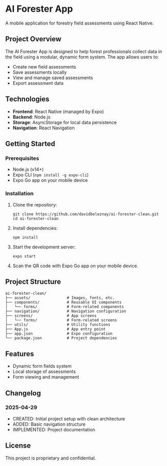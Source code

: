 # AI Forester App

A mobile application for forestry field assessments using React Native.

## Project Overview

The AI Forester App is designed to help forest professionals collect data in the field using a modular, dynamic form system. The app allows users to:

- Create new field assessments
- Save assessments locally
- View and manage saved assessments
- Export assessment data

## Technologies

- **Frontend**: React Native (managed by Expo)
- **Backend**: Node.js
- **Storage**: AsyncStorage for local data persistence
- **Navigation**: React Navigation

## Getting Started

### Prerequisites

- Node.js (v14+)
- Expo CLI (`npm install -g expo-cli`)
- Expo Go app on your mobile device

### Installation

1. Clone the repository:
   ```
   git clone https://github.com/davidbeleznay/ai-forester-clean.git
   cd ai-forester-clean
   ```

2. Install dependencies:
   ```
   npm install
   ```

3. Start the development server:
   ```
   expo start
   ```

4. Scan the QR code with Expo Go app on your mobile device.

## Project Structure

```
ai-forester-clean/
├── assets/                # Images, fonts, etc.
├── components/            # Reusable UI components
│   └── forms/             # Form-related components
├── navigation/            # Navigation configuration
├── screens/               # App screens
│   └── forms/             # Form-related screens
├── utils/                 # Utility functions
├── App.js                 # App entry point
├── app.json               # Expo configuration
└── package.json           # Project dependencies
```

## Features

- Dynamic form fields system
- Local storage of assessments
- Form viewing and management

## Changelog

### 2025-04-29
- CREATED: Initial project setup with clean architecture
- ADDED: Basic navigation structure
- IMPLEMENTED: Project documentation

## License

This project is proprietary and confidential.
